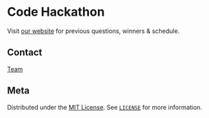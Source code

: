# Code Hackathon

Visit [our website](https://codehackathon.github.io/) for previous questions, winners & schedule.

## Contact

[Team](https://codehackathon.github.io/contact)

## Meta

Distributed under the [MIT License](https://opensource.org/licenses/MIT). See [`LICENSE`](https://github.com/codehackathon/codehackathon.github.io/blob/master/LICENSE) for more information.
